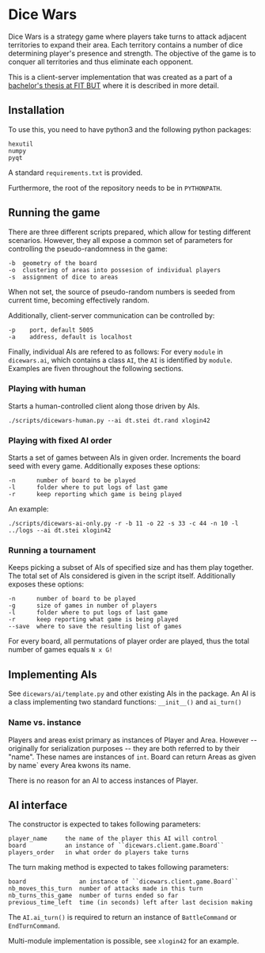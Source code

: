 # Dice Wars

Dice Wars is a strategy game where players take turns to attack adjacent territories to expand
their area. Each territory contains a number of dice determining player's presence
and strength. The objective of the game is to conquer all territories and thus eliminate each opponent.

This is a client-server implementation that was created as a part of a [bachelor's thesis at FIT BUT](https://www.vutbr.cz/www_base/zav_prace_soubor_verejne.php?file_id=180901)
where it is described in more detail.


## Installation

To use this, you need to have python3 and the following python packages:

    hexutil
    numpy
    pyqt

A standard ``requirements.txt`` is provided.

Furthermore, the root of the repository needs to be in ``PYTHONPATH``.

## Running the game

There are three different scripts prepared, which allow for testing different scenarios.
However, they all expose a common set of parameters for controlling the pseudo-randomness in the game:

    -b  geometry of the board
    -o  clustering of areas into possesion of individual players  
    -s  assignment of dice to areas

When not set, the source of pseudo-random numbers is seeded from current time, becoming effectively random.

Additionally, client-server communication can be controlled by:

    -p    port, default 5005
    -a    address, default is localhost

Finally, individual AIs are refered to as follows:
For every ``module`` in ``dicewars.ai``, which contains a class ``AI``, the ``AI`` is identified by ``module``. Examples are fiven throughout the following sections.

### Playing with human
Starts a human-controlled client along those driven by AIs.

    ./scripts/dicewars-human.py --ai dt.stei dt.rand xlogin42

### Playing with fixed AI order
Starts a set of games between AIs in given order.
Increments the board seed with every game.
Additionally exposes these options:

    -n      number of board to be played
    -l      folder where to put logs of last game
    -r      keep reporting which game is being played

An example:

    ./scripts/dicewars-ai-only.py -r -b 11 -o 22 -s 33 -c 44 -n 10 -l ../logs --ai dt.stei xlogin42

### Running a tournament
Keeps picking a subset of AIs of specified size and has them play together.
The total set of AIs considered is given in the script itself.
Additionally exposes these options:

    -n      number of board to be played
    -g      size of games in number of players
    -l      folder where to put logs of last game
    -r      keep reporting what game is being played
    --save  where to save the resulting list of games

For every board, all permutations of player order are played, thus the total number of games equals ``N x G!``

## Implementing AIs
See ``dicewars/ai/template.py`` and other existing AIs in the package.
An AI is a class implementing two standard functions: ``__init__()`` and ``ai_turn()``

### Name vs. instance
Players and areas exist primary as instances of Player and Area.
However -- originally for serialization purposes -- they are both referred to by their "name".
These names are instances of `int`.
Board can return Areas as given by name` every Area kwons its name.

There is no reason for an AI to access instances of Player.

## AI interface

The constructor is expected to takes following parameters:

    player_name     the name of the player this AI will control
    board           an instance of ``dicewars.client.game.Board``
    players_order   in what order do players take turns

The turn making method is expected to takes following parameters:

    board               an instance of ``dicewars.client.game.Board``   
    nb_moves_this_turn  number of attacks made in this turn
    nb_turns_this_game  number of turns ended so far
    previous_time_left  time (in seconds) left after last decision making

The ``AI.ai_turn()`` is required to return an instance of ``BattleCommand`` or ``EndTurnCommand``.

Multi-module implementation is possible, see ``xlogin42`` for an example.

